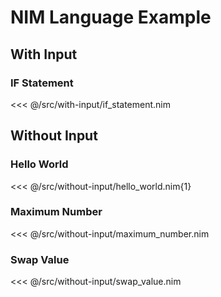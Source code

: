 # NIM Language Example

## With Input

### IF Statement

<<< @/src/with-input/if_statement.nim

## Without Input

### Hello World

<<< @/src/without-input/hello_world.nim{1}

### Maximum Number

<<< @/src/without-input/maximum_number.nim

### Swap Value

<<< @/src/without-input/swap_value.nim
